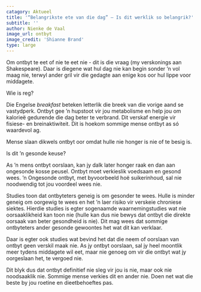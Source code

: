 ```yaml
---
catagory: Aktueel
title: '“Belangrikste ete van die dag” – Is dit werklik so belangrik?'
subtitle: ''
author: Nienke de Vaal
image_url: ontbyt
image_credit: 'Shianne Brand'
type: large
---
```


Om ontbyt te eet of nie te eet nie - dit is die vraag (my verskonings aan Shakespeare). Daar is diegene wat hul dag nie kan begin sonder ’n vol maag nie, terwyl ander gril vir die gedagte aan enige kos oor hul lippe voor middagete.

Wie is reg?

Die Engelse _breakfast_ beteken letterlik die breek van die vorige aand se vastydperk. Ontbyt gee ’n hupstoot vir jou metabolisme en help jou om kalorieë gedurende die dag beter te verbrand. Dit verskaf energie vir fisiese- en breinaktiwiteit. Dit is hoekom sommige mense ontbyt as só waardevol ag.

Mense slaan dikwels ontbyt oor omdat hulle nie honger is nie of te besig is.

Is dit ’n gesonde keuse?

As ’n mens ontbyt oorslaan, kan jy dalk later honger raak en dan aan ongesonde kosse peusel. Ontbyt moet verkieslik voedsaam en gesond wees. ’n Ongesonde ontbyt, met byvoorbeeld hoë suikerinhoud, sal nie noodwendig tot jou voordeel wees nie.

Studies toon dat ontbyteters geneig is om gesonder te wees. Hulle is minder geneig om oorgewig te wees en het ’n laer risiko vir verskeie chroniese siektes. Hierdie studies is egter sogenaamde waarnemingstudies wat nie oorsaaklikheid kan toon nie (hulle kan dus nie bewys dat ontbyt die direkte oorsaak van beter gesondheid is nie). Dit mag wees dat sommige ontbyteters ander gesonde gewoontes het wat dit kan verklaar.

Daar is egter ook studies wat bevind het dat die neem of oorslaan van ontbyt geen verskil maak nie. As jy ontbyt oorslaan, sal jy heel moontlik meer tydens middagete wil eet, maar nie genoeg om vir die ontbyt wat jy oorgeslaan het, te vergoed nie.

Dit blyk dus dat ontbyt definitief nie sleg vir jou is nie, maar ook nie noodsaaklik nie. Sommige mense verkies dit en ander nie. Doen net wat die beste by jou roetine en dieetbehoeftes pas.
